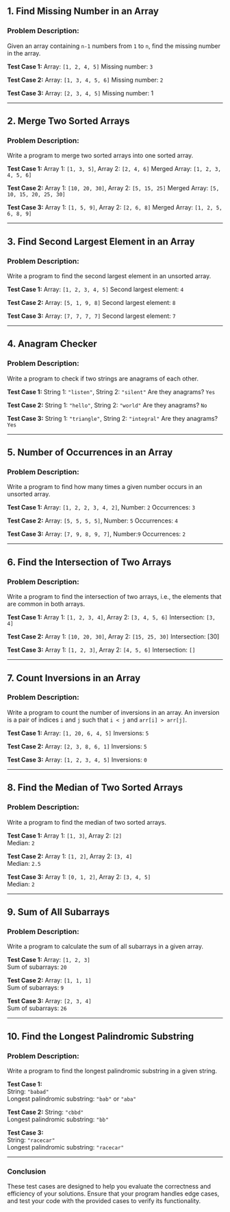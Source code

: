 ## 1. **Find Missing Number in an Array**

### **Problem Description:**

Given an array containing `n-1` numbers from `1` to `n`, find the missing number in the array.

**Test Case 1:**
Array: `[1, 2, 4, 5]`
Missing number: `3`

**Test Case 2:**
Array: `[1, 3, 4, 5, 6]`
Missing number: `2`

**Test Case 3:**
Array: `[2, 3, 4, 5]`
Missing number: 1

---

## 2. **Merge Two Sorted Arrays**

### **Problem Description:**

Write a program to merge two sorted arrays into one sorted array.

**Test Case 1:**
Array 1: `[1, 3, 5]`, Array 2: `[2, 4, 6]`
Merged Array: `[1, 2, 3, 4, 5, 6]`

**Test Case 2:**
Array 1: `[10, 20, 30]`, Array 2: `[5, 15, 25]`
Merged Array: `[5, 10, 15, 20, 25, 30]`

**Test Case 3:**
Array 1: `[1, 5, 9]`, Array 2: `[2, 6, 8]`
Merged Array: `[1, 2, 5, 6, 8, 9]`

---

## 3. **Find Second Largest Element in an Array**

### **Problem Description:**

Write a program to find the second largest element in an unsorted array.

**Test Case 1:**
Array: `[1, 2, 3, 4, 5]`
Second largest element: `4`

**Test Case 2:**
Array: `[5, 1, 9, 8]`
Second largest element: `8`

**Test Case 3:**
Array: `[7, 7, 7, 7]`
Second largest element: `7`

---

## 4. **Anagram Checker**

### **Problem Description:**

Write a program to check if two strings are anagrams of each other.

**Test Case 1:**
String 1: `"listen"`, String 2: `"silent"`
Are they anagrams? `Yes`

**Test Case 2:**
String 1: `"hello"`, String 2: `"world"`
Are they anagrams? `No`

**Test Case 3:**
String 1: `"triangle"`, String 2: `"integral"`
Are they anagrams? `Yes`

---

## 5. **Number of Occurrences in an Array**

### **Problem Description:**

Write a program to find how many times a given number occurs in an unsorted array.

**Test Case 1:**
Array: `[1, 2, 2, 3, 4, 2]`, Number: `2`
Occurrences: `3`

**Test Case 2:**
Array: `[5, 5, 5, 5]`, Number: `5`
Occurrences: `4`

**Test Case 3:**
Array: `[7, 9, 8, 9, 7]`, Number:`9`
Occurrences: `2`

---

## 6. **Find the Intersection of Two Arrays**

### **Problem Description:**

Write a program to find the intersection of two arrays, i.e., the elements that are common in both arrays.

**Test Case 1:**
Array 1: `[1, 2, 3, 4]`, Array 2: `[3, 4, 5, 6]`
Intersection: `[3, 4]`

**Test Case 2:**
Array 1: `[10, 20, 30]`, Array 2: `[15, 25, 30]`
Intersection: [30]

**Test Case 3:**
Array 1: `[1, 2, 3]`, Array 2: `[4, 5, 6]`
Intersection: `[]`

---

## 7. **Count Inversions in an Array**

### **Problem Description:**

Write a program to count the number of inversions in an array. An inversion is a pair of indices `i` and `j` such that `i < j` and `arr[i] > arr[j]`.

**Test Case 1:**
Array: `[1, 20, 6, 4, 5]`
Inversions: `5`

**Test Case 2:**
Array: `[2, 3, 8, 6, 1]`
Inversions: `5`

**Test Case 3:**
Array: `[1, 2, 3, 4, 5]`
Inversions: `0`

---

## 8. **Find the Median of Two Sorted Arrays**

### **Problem Description:**

Write a program to find the median of two sorted arrays.

**Test Case 1:**
Array 1: `[1, 3]`, Array 2: `[2]`  
Median: `2`

**Test Case 2:**
Array 1: `[1, 2]`, Array 2: `[3, 4]`  
Median: `2.5`

**Test Case 3:**
Array 1: `[0, 1, 2]`, Array 2: `[3, 4, 5]`  
Median: `2`

---

## 9. **Sum of All Subarrays**

### **Problem Description:**

Write a program to calculate the sum of all subarrays in a given array.

**Test Case 1:**
Array: `[1, 2, 3]`  
Sum of subarrays: `20`

**Test Case 2:**
Array: `[1, 1, 1]`  
Sum of subarrays: `9`

**Test Case 3:**
Array: `[2, 3, 4]`  
Sum of subarrays: `26`

---

## 10. **Find the Longest Palindromic Substring**

### **Problem Description:**

Write a program to find the longest palindromic substring in a given string.

**Test Case 1:**  
String: `"babad"`  
Longest palindromic substring: `"bab"` or `"aba"`

**Test Case 2:**
String: `"cbbd"`  
Longest palindromic substring: `"bb"`

**Test Case 3:**  
String: `"racecar"`  
Longest palindromic substring: `"racecar"`

---

### **Conclusion**

These test cases are designed to help you evaluate the correctness and efficiency of your solutions. Ensure that your program handles edge cases, and test your code with the provided cases to verify its functionality.
